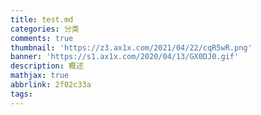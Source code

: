 ```yaml
---
title: test.md
categories: 分类
comments: true
thumbnail: 'https://z3.ax1x.com/2021/04/22/cqR5wR.png'
banner: 'https://s1.ax1x.com/2020/04/13/GX0DJ0.gif'
description: 概述
mathjax: true
abbrlink: 2f02c33a
tags:
---
```

<!--more-->

